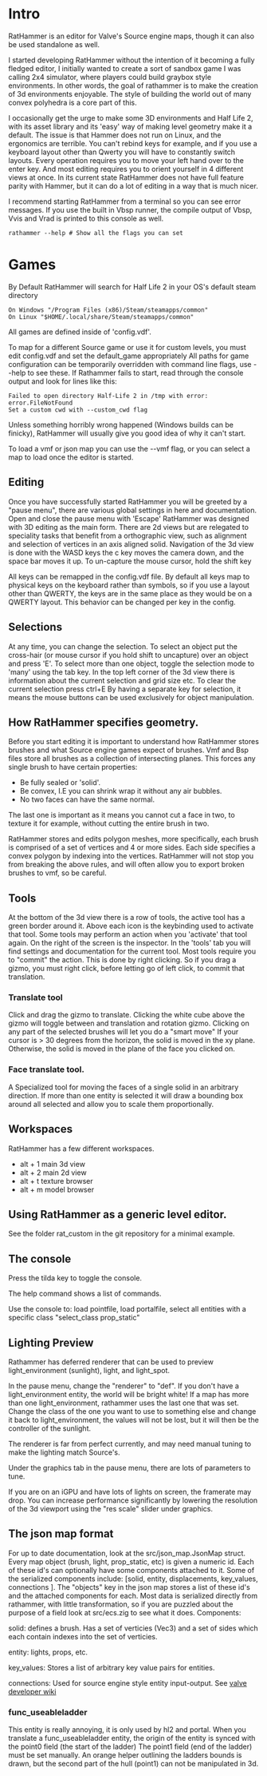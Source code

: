# Intro
RatHammer is an editor for Valve's Source engine maps, though it can also be used standalone as well.

I started developing RatHammer without the intention of it becoming a fully fledged editor, I initially wanted to create a sort of sandbox game I was calling 2x4 simulator, where players could build graybox style environments. In other words, the goal of rathammer is to make the creation of 3d environments enjoyable. 
The style of building the world out of many convex polyhedra is a core part of this.

I occasionally get the urge to make some 3D environments and Half Life 2, with its asset library and its 'easy' way of making level geometry make it a default.
The issue is that Hammer does not run on Linux, and the ergonomics are terrible.
You can't rebind keys for example, and if you use a keyboard layout other than Qwerty you will have to constantly switch layouts. Every operation requires you to move your left hand over to the enter key. And most editing requires you to orient yourself in 4 different views at once. In its current state RatHammer does not have full feature parity with Hammer, but it can do a lot of editing in a way that is much nicer.

I recommend starting RatHammer from a terminal so you can see error messages. If you use the built in Vbsp runner, the compile output of Vbsp, Vvis and Vrad is printed to this console as well.
```
rathammer --help # Show all the flags you can set
```
# Games
By Default RatHammer will search for Half Life 2 in your OS's default steam directory
```
On Windows "/Program Files (x86)/Steam/steamapps/common"
On Linux "$HOME/.local/share/Steam/steamapps/common"
```

All games are defined inside of 'config.vdf'.

To map for a different Source game or use it for custom levels, you must edit config.vdf and set the default_game appropriately
All paths for game configuration can be temporarily overridden with command line flags, use --help to see these.
If Rathammer fails to start, read through the console output and look for lines like this:
```
Failed to open directory Half-Life 2 in /tmp with error: error.FileNotFound
Set a custom cwd with --custom_cwd flag
```
Unless something horribly wrong happened (Windows builds can be finicky), RatHammer will usually give you good idea of why it can't start.

To load a vmf or json map you can use the --vmf flag, or you can select a map to load once the editor is started.

## Editing
Once you have successfully started RatHammer you will be greeted by a "pause menu", there are various global settings in here and documentation. Open and close the pause menu with 'Escape'
RatHammer was designed with 3D editing as the main form. There are 2d views but are relegated to speciality tasks that benefit from a orthographic view, such as alignment and selection of vertices in an axis aligned solid.
Navigation of the 3d view is done with the WASD keys the c key moves the camera down, and the space bar moves it up.
To un-capture the mouse cursor, hold the shift key

All keys can be remapped in the config.vdf file. By default all keys map to physical keys on the keyboard rather than symbols, so if you use a layout other than QWERTY, the keys are in the same place as they would be on a QWERTY layout. This behavior can be changed per key in the config.

## Selections
At any time, you can change the selection. To select an object put the cross-hair (or mouse cursor if you hold shift to uncapture) over an object and press 'E'.
To select more than one object, toggle the selection mode to 'many' using the tab key. 
In the top left corner of the 3d view there is information about the current selection and grid size etc.
To clear the current selection press ctrl+E
By having a separate key for selection, it means the mouse buttons can be used exclusively for object manipulation.

## How RatHammer specifies geometry.
Before you start editing it is important to understand how RatHammer stores brushes and what Source engine games expect of brushes.
Vmf and Bsp files store all brushes as a collection of intersecting planes. This forces any single brush to have certain properties:
* Be fully sealed or 'solid'.
* Be convex, I.E you can shrink wrap it without any air bubbles.
* No two faces can have the same normal.

The last one is important as it means you cannot cut a face in two, to texture it for example, without cutting the entire brush in two.

RatHammer stores and edits polygon meshes, more specifically, each brush is comprised of a set of vertices and 4 or more sides. Each side specifies a convex polygon by indexing into the vertices. RatHammer will not stop you from breaking the above rules, and will often allow you to export broken brushes to vmf, so be careful.

## Tools
At the bottom of the 3d view there is a row of tools, the active tool has a green border around it. Above each icon is the keybinding used to activate that tool.
Some tools may perform an action when you 'activate' that tool again.
On the right of the screen is the inspector. In the 'tools' tab you will find settings and documentation for the current tool.
Most tools require you to "commit" the action. This is done by right clicking. So if you drag a gizmo, you must right click, before letting go of left click, to commit that translation.

### Translate tool
Click and drag the gizmo to translate.
Clicking the white cube above the gizmo will toggle between and translation and rotation gizmo.
Clicking on any part of the selected brushes will let you do a "smart move" If your cursor is > 30 degrees from the horizon, the solid is moved in the xy plane. Otherwise, the solid is moved in the plane of the face you clicked on. 

### Face translate tool.
A Specialized tool for moving the faces of a single solid in an arbitrary direction. If more than one entity is selected it will draw a bounding box around all selected and allow you to scale them proportionally. 


## Workspaces
RatHammer has a few different workspaces.

* alt + 1       main 3d view
* alt + 2       main 2d view
* alt + t       texture browser
* alt + m       model browser


## Using RatHammer as a generic level editor.
See the folder rat_custom in the git repository for a minimal example.

## The console
Press the tilda key to toggle the console.

The help command shows a list of commands.

Use the console to: load pointfile, load portalfile, select all entities with a specific class "select_class prop_static"


## Lighting Preview
Rathammer has deferred renderer that can be used to preview light_environment (sunlight), light, and light_spot.

In the pause menu, change the "renderer" to "def". If you don't have a light_environment entity, the world will be bright white! If a map has more than one light_environment, rathammer uses the last one that was set. Change the class of the one you want to use to something else and change it back to light_environment, the values will not be lost, but it will then be the controller of the sunlight.

The renderer is far from perfect currently, and may need manual tuning to make the lighting match Source's.

Under the graphics tab in the pause menu, there are lots of parameters to tune.

If you are on an iGPU and have lots of lights on screen, the framerate may drop. You can increase performance significantly by lowering the resolution of the 3d viewport using the "res scale" slider under graphics. 

## The json map format
For up to date documentation, look at the src/json_map.JsonMap struct.
Every map object (brush, light, prop_static, etc) is given a numeric id. Each of these id's can optionally have some components attached to it. Some of the serialized components include: [solid, entity, displacements, key_values, connections ].
The "objects" key in the json map stores a list of these id's and the attached components for each.
Most data is serialized directly from rathammer, with little transformation, so if you are puzzled about the purpose of a field look at src/ecs.zig to see what it does.
Components:


solid: defines a brush. Has a set of verticies (Vec3) and a set of sides which each contain indexes into the set of verticies.

entity: lights, props, etc.

key_values: Stores a list of arbitrary key value pairs for entities.

connections: Used for source engine style entity input-output. See [valve developer wiki](https://developer.valvesoftware.com/wiki/VMF_(Valve_Map_Format)#Connections)


### func_useableladder
This entity is really annoying, it is only used by hl2 and portal. 
When you translate a func_useableladder entity, the origin of the entity is synced with the point0 field (the start of the ladder)
The point1 field (end of the ladder) must be set manually. An orange helper outlining the ladders bounds is drawn, but the second part of the hull (point1) can not be manipulated in 3d.

